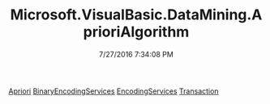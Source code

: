 ﻿---
title: Microsoft.VisualBasic.DataMining.AprioriAlgorithm
date: 7/27/2016 7:34:08 PM
---

[Apriori](T-Microsoft.VisualBasic.DataMining.AprioriAlgorithm.Apriori.html)
[BinaryEncodingServices](T-Microsoft.VisualBasic.DataMining.AprioriAlgorithm.BinaryEncodingServices.html)
[EncodingServices](T-Microsoft.VisualBasic.DataMining.AprioriAlgorithm.EncodingServices.html)
[Transaction](T-Microsoft.VisualBasic.DataMining.AprioriAlgorithm.Transaction.html)
